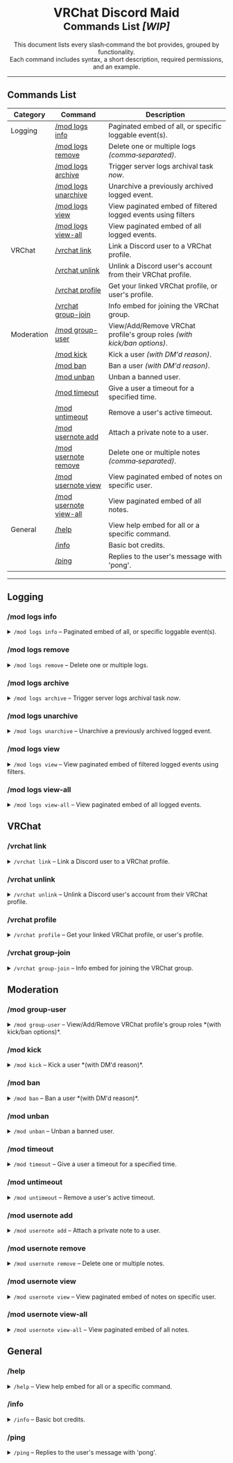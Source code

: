 <h1 align="center">
  VRChat Discord Maid<br>
  <small>Commands List <i>[WIP]</i></small>
</h1>

<div align="center">
  This document lists every slash‑command the bot provides, grouped by functionality.<br/>
  Each command includes syntax, a short description, required permissions, and an example.
</div>

---

## Commands List
| Category   | Command                                            | Description                                                               |
|------------|----------------------------------------------------|---------------------------------------------------------------------------|
| Logging    | [/mod logs info](#mod-logs-info)                   | Paginated embed of all, or specific loggable event(s).                    |
|            | [/mod logs remove](#mod-logs-remove)               | Delete one or multiple logs *(comma‑separated)*.                          |
|            | [/mod logs archive](#mod-logs-archive)             | Trigger server logs archival task *now*.                                  |
|            | [/mod logs unarchive](#mod-logs-unarchive)         | Unarchive a previously archived logged event.                             |
|            | [/mod logs view](#mod-logs-view)                   | View paginated embed of filtered logged events using filters              |
|            | [/mod logs view-all](#mod-logs-view-all)           | View paginated embed of all logged events.                                |
| VRChat     | [/vrchat link](#vrchat-link)                       | Link a Discord user to a VRChat profile.                                  |
|            | [/vrchat unlink](#vrchat-unlink)                   | Unlink a Discord user's account from their VRChat profile.                |
|            | [/vrchat profile](#vrchat-profile)                 | Get your linked VRChat profile, or user's profile.                        |
|            | [/vrchat group-join](#vrchat-group-join)           | Info embed for joining the VRChat group.                                  |
| Moderation | [/mod group-user](#mod-group-user)                 | View/Add/Remove VRChat profile's group roles *(with kick/ban options)*.   |
|            | [/mod kick](#mod-kick)                             | Kick a user *(with DM'd reason)*.                                         |
|            | [/mod ban](#mod-ban)                               | Ban a user *(with DM'd reason)*.                                          |
|            | [/mod unban](#mod-unban)                           | Unban a banned user.                                                      |
|            | [/mod timeout](#mod-timeout)                       | Give a user a timeout for a specified time.                               |
|            | [/mod untimeout](#mod-untimeout)                   | Remove a user's active timeout.                                           |
|            | [/mod usernote add](#mod-usernote-add)             | Attach a private note to a user.                                          |
|            | [/mod usernote remove](#mod-usernote-remove)       | Delete one or multiple notes *(comma‑separated)*.                         |
|            | [/mod usernote view](#mod-usernote-view)           | View paginated embed of notes on specific user.                           |
|            | [/mod usernote view-all](#mod-usernote-view-all)   | View paginated embed of all notes.                                        |
| General    | [/help](#help)                                     | View help embed for all or a specific command.                            |
|            | [/info](#info)                                     | Basic bot credits.                                                        |
|            | [/ping](#ping)                                     | Replies to the user's message with 'pong'.                                |

---

## Logging
### /mod logs info
<details>
<summary><code>/mod logs info</code> – Paginated embed of all, or specific loggable event(s).</summary>

**Category:** Moderation/Logging

**Syntax:** `/mod logs info <eventType/viewName>`

**Parameters**
- `eventType` – Event Type *(eg. MEMBER_JOIN)*.
- `viewName` – Event Type's "view name" *(eg. Member Join)*.

**Behaviour**
1. **No Event supplied** – the bot replies with a pagniated embed of all loggable Event Types, and their info.
2. **Event Type or View Name** – the bot replies with an embed of the specifc Event's info.

**Examples**
```
/mod logs info                <= shows all events
/mod logs info MEMBER_JOIN    <= using event's eventType
/mod logs info Member Join    <= using event's viewName
```
</details>


### /mod logs remove
<details>
<summary><code>/mod logs remove</code> – Delete one or multiple logs.</summary>

**Category:** Moderation/Logging

**Syntax:** `/mod logs remove <logId>`

**Parameters**
- `logId` – Log ID(s) to remove *(comma-separated for multiple)*.

**Behaviour**
1. **One Log ID** – the bot presents the user with the log's embed, and asks if they want to remove it.
2. **Multiple Valid Log IDs** – the bot presents the user with a pagniated embed of all the logs, and asks if they want to remove the provided.
3. **Multiple Invalid and Valid Log IDs** – the bot presents the user with a pagniated embed of all the valid logs, and notifies the user of the invalid logs, and asks if they want to remove the valid logs.

**Examples**
```
/mod logs remove 12                  <= one log given
/mod logs remove 34,35,36,40,42,58   <= multiple valid log given
/mod logs remove 56,124,98631,128    <= multiple valid and invalid log given
```
</details>


### /mod logs archive
<details>
<summary><code>/mod logs archive</code> – Trigger server logs archival task <i>now</i>.</summary>

**Category:** Moderation/Logging

**Syntax:** `/mod logs archive`

**Behaviour**\
The bot asks the user if they want to activate the Server Logs Archival Task NOW (instead of on its regular schedule).\
**Note: this slash-command can only be run by Administrators.**
</details>


### /mod logs unarchive
<details>
<summary><code>/mod logs unarchive</code> – Unarchive a previously archived logged event.</summary>

**Category:** Moderation/Logging

**Syntax:** `/mod logs unarchive <logId>`

**Parameters**
- `logId` – Log ID to unarchive.

**Behaviour**\
Unarchives the provided Log ID *(if it is currently archived),* and creates a "Restored At" timestamp on it.\
The unarchived log also has it's time-to-archive reset.

**Examples**
```
/mod logs unarchive 34
```
</details>


### /mod logs view
<details>
<summary><code>/mod logs view</code> – View paginated embed of filtered logged events using filters.</summary>

**Category:** Moderation/Logging

**Syntax:** `/mod logs view <user> <affectedUser> <eventType> <detail> <detailValue> <limit> <logId> <archived>`

**Parameters**
- `user` – User that used the command, or self if no other user was affected *(optional)*.
- `affectedUser` – User affected by the command *(optional)*.
- `eventType` – Type of Event to view logs of *(optional)*.
- `detail` – Filter logs by specific detail *(optional)*.
- `detailValue` – Value for the chosen detail filter *(optional, only use if `detail` parameter is selected)*.
- `limit` – How many logs to fetch *(default 25, max 200)*.
- `logId` – Log ID to view *(optional, overrides other filters)*.
- `archived` – View only archived logs *(optional)*.
- **Note: if `user` and `affectedUser` are in the same log, `user` is probably a moderator, while `affectedUser` is a normal member.**

**Behaviour**
1. **No filters supplied** – the bot will ask for at least one filter.
2. **`logId` supplied** – the bot ignores every other filter, looks up that exact log ID, and returns a single‑page embed with the full details of the matching entry *(or an error message if the ID does not exist)*.

**Examples**
```
/mod logs view user:@stinkyGoober eventType:Member Join                         <= find logs of when @stinkyGoober joined the server
/mod logs view eventtype:Member Ban detail:Reason detailvalue:Stinky limit:50   <= find first 50 logs of when an unknown moderator banned a user with the "Stinky" reason
/mod logs view user:@randomModerator affectedUser:@stinkyGoober archived:True   <= find archived logs (logs older than 90 days) of when @randomModerator committed a moderator action on @stinkyGoober
```
</details>


### /mod logs view-all
<details>
<summary><code>/mod logs view-all</code> – View paginated embed of all logged events.</summary>

**Category:** Moderation/Logging

**Syntax:** `/mod logs view-all <archived>`

**Parameters**
- `archived` – View only archived logs *(optional)*.

**Behaviour**
1. **No `archived` flag** – the bot returns a pagniated embed of all the logged events.
2. **`archived:true` flag** – the returned pagniated embed is of all the archived logged events.

**Examples**
```
/mod logs view-all                 <= view all logs
/mod logs view-all archived:true   <= view all archived logs
```
</details>



## VRChat
### /vrchat link
<details>
<summary><code>/vrchat link</code> – Link a Discord user to a VRChat profile.</summary>

**Category:** VRChat

**Syntax:** `/vrchat link <link>`

**Parameters**
- `link` – Full VRChat profile URL.

**Behaviour**\
The bot shows an embed of the provided VRChat profile *(if it exists),* and asks if the shown embed is the executioner's VRChat profile.\
After the user has confirmed, a new database entry will be created, and the user can then view their profile with the `/vrchat profile` slash-command.

**Examples**
```
/vrchat link https://vrchat.com/home/user/usr_123
```
</details>


### /vrchat unlink
<details>
<summary><code>/vrchat unlink</code> – Unlink a Discord user's account from their VRChat profile.</summary>

**Category:** VRChat

**Syntax:** `/vrchat unlink <@user/vrcLink> <reason>`

**Parameters**
- `user` – User to unlink a VRChat profile of, if not you. *(moderator-only)*.
- `reason` – Reason for unlinking user's VRChat profile *(moderator-only)*.

**Behaviour**
1. **No target supplied** – the executioner's will be shown their linked VRChat profile, and asked if they would like to unlink themselves from it. Upon accepting, they will be unlinked from it, and their database entry removed.
2. **Discord mention (`@user`)** – the bot fetches the linked VRChat ID for that Discord user *(from the local database),* asks if the executioner *(moderator)* would like to unlink the VRChat account, and unlinks it + removes database entry if accepted.
3. **VRChat URL (`vrcLink`)** – the bot extracts the user ID from the URL, displays the VRChat profile, and does the same logic as explained in 1 and 2. 

**Examples**
```
/vrchat unlink                                                              <= executioner unlinking their VRChat profile from their Discord account
/vrchat unlink @vrchatEnjoyer32 Accidentally linked wrong account           <= moderator unlinking @vrchatEnjoyer32's VRChat profile due to linking wrong account
/vrchat unlink https://vrchat.com/home/user/usr_123 Not in server anymore   <= moderator unlinking user_123's VRChat profile due to not being in the server anymore
```
</details>


### /vrchat profile
<details>
<summary><code>/vrchat profile</code> – Get your linked VRChat profile, or user's profile.</summary>

**Category:** VRChat

**Syntax:** `/vrchat profile <@user/link/vrcName> <short>`

**Parameters**
- `@user` – Discord mention *(optional)*.
- `link` – Full VRChat profile URL *(optional)*.
- `vrcName` – VRChat username *(optional)*.
- `short` – Return a shortened embed *(optional)*.

**Behaviour**
1. **No target supplied** – the bot looks up the executor’s own VRChat profile in the local database.
2. **Discord mention (`@user`)** – the bot fetches the linked VRChat ID for that Discord user *(from the local database)*.
3. **VRChat username (`vrcName`)** – the bot searches using the VRChat API for profiles with the provided name, and returns the first match.
4. **VRChat URL (`link`)** – the bot extracts the user ID from the URL and displays the VRChat profile.
5. **If the user has not linked a profile** – the bot replies with a “profile not linked yet” message.
6. **`short:true` flag** – the returned embed is a shortened version, showing only: the profile's avatar, name, and status.

**Examples**
```
/vrchat profile                                         <= executioner's own profile
/vrchat profile short:true                              <= executioner's own profile, condensed view
/vrchat profile @vrchatEnjoyer32                        <= another Discord user’s profile
/vrchat profile VRChatEnjoyer                           <= lookup by VRChat username
/vrchat profile https://vrchat.com/home/user/usr_123    <= lookup by URL
```
</details>


### /vrchat group-join
<details>
<summary><code>/vrchat group-join</code> – Info embed for joining the VRChat group.</summary>

**Category:** Moderation/Logging

**Syntax:** `/vrchat group-join`

**Behaviour**
The bot replies with an embed with information on how to join the server's VRChat Group.
</details>



## Moderation
### /mod group-user
<details>
<summary><code>/mod group-user</code> – View/Add/Remove VRChat profile's group roles *(with kick/ban options)*.</summary>

**Category:** Moderation/VRChat

**Syntax:** `/mod group-user <@user/link/vrcName>`

**Parameters**
- `@user` – Discord mention *(optional)*.
- `link` – Full VRChat profile URL *(optional)*.
- `vrcName` – VRChat username *(optional)*.

**Behaviour**
1. **Discord mention (`@user`)** – the bot fetches the linked VRChat ID for that Discord user *(from the local database)*.
2. **VRChat username (`vrcName`)** – the bot searches using the VRChat API for profiles with the provided name that are in the server's group, and returns the first match.
3. **VRChat URL (`link`)** – the bot extracts the user ID from the URL and displays the VRChat group member.
4. **Add/Remove group role** – the user can select a role from the drop-down menu, and the bot will either add/remove the selected role *(depending on if the user currently has that role or not)*.
5. **Ban/Kick group member** – the user can select "ban" or "kick" from the provided buttons, and be asked if they want to ban/kick the provided user.

**Examples**
```
/mod group-user @vrchatEnjoyer32                       <= Discord user’s profile
/mod group-user VRChatEnjoyer32                        <= lookup by VRChat username
/mod group-user https://vrchat.com/home/user/usr_123   <= lookup by URL
```
</details>


### /mod kick
<details>
<summary><code>/mod kick</code> – Kick a user *(with DM'd reason)*.</summary>

**Category:** Moderation

**Syntax:** `/mod kick <@user> <reason>`

**Parameters**
- `@user` – Discord mention.
- `reason` – Reason for kicking user.

**Behaviour**\
The bot asks if the moderator would like to kick the specified user.\
Upon kicking the user, a DM will be sent to the user with the specified reason for being kicked from the server.

**Examples**
```
/mod kick @stinkyGoober Being annoying
```
</details>


### /mod ban
<details>
<summary><code>/mod ban</code> – Ban a user *(with DM'd reason)*.</summary>

**Category:** Moderation

**Syntax:** `/mod ban <@user> <reason>`

**Parameters**
- `@user` – Discord mention.
- `reason` – Reason for banning user.

**Behaviour**\
The bot asks if the moderator would like to ban the specified user.\
Upon banning the user, a DM will be sent to the user with the specified reason for being banned from the server.

**Examples**
```
/mod ban @stinkyGoober Breaking rules
```
</details>


### /mod unban
<details>
<summary><code>/mod unban</code> – Unban a banned user.</summary>

**Category:** Moderation

**Syntax:** `/mod unban <userId>`

**Parameters**
- `userId` – Banned user's ID.

**Behaviour**\
The bot asks if the moderator would like to unban the specified user *(will show the reason why the user was previously banned)*.\
Upon unbanning the user, the user will be unbanned from the server.

**Examples**
```
/mod unban 123456789
```
</details>


### /mod timeout
<details>
<summary><code>/mod timeout</code> – Give a user a timeout for a specified time.</summary>

**Category:** Moderation

**Syntax:** `/mod timeout <@user> <minutes> <reason>`

**Parameters**
- `@user` – Discord mention.
- `minutes` – Timeout duration in minutes.
- `reason` – Reason for timing out user.

**Behaviour**\
The bot asks if the moderator would like to timeout the specified user for the specified time *(time will be converted from minutes into respective hours and days)*.\
Upon timing out the user, the user will be unable to message in the server for the specified time *(for until the timeout is removed using `/mod untimeout`)*.

**Examples**
```
/mod timeout @stinkyGoober 60 Spamming chat
```
</details>


### /mod untimeout
<details>
<summary><code>/mod untimeout</code> – Remove a user's active timeout.</summary>

**Category:** Moderation

**Syntax:** `/mod untimeout <@user>`

**Parameters**
- `@user` – Discord mention.

**Behaviour**\
The bot asks if the moderator would like to remove an imposed timeout from the specified user *(will show the reason why the user was previously timed out)*.\
Upon removing the user's timeout, the user will be able to message again in the server.

**Examples**
```
/mod untimeout @stinkyGoober
```
</details>


### /mod usernote add
<details>
<summary><code>/mod usernote add</code> – Attach a private note to a user.</summary>

**Category:** Moderation/Usernote

**Syntax:** `/mod usernote add <@user> <note>`

**Parameters**
- `@user` – Discord mention.
- `note` – Note content to add.

**Behaviour**\
The bot adds the specified note to the specified user *(only visible to moderators)*, and returns an embed with the username, note content, noteId, and note creation timestamp.

**Examples**
```
/mod usernote add @stinkyGoober This guy is really stinky
```
</details>



### /mod usernote remove
<details>
<summary><code>/mod usernote remove</code> – Delete one or multiple notes.</summary>

**Category:** Moderation/Usernote

**Syntax:** `/mod usernote remove <noteId>`

**Parameters**
- `noteId` – Note ID(s) to remove *(comma-separated for multiple)*.

**Behaviour**
1. **One Note ID** – the bot presents the user with the note's embed, and asks if they want to remove it.
2. **Multiple Valid Note IDs** – the bot presents the user with a pagniated embed of all the notes, and asks if they want to remove the provided.
3. **Multiple Invalid and Valid Note IDs** – the bot presents the user with a pagniated embed of all the valid notes, and notifies the user of the invalid notes, and asks if they want to remove the valid notes.

**Examples**
```
/mod usernote remove 12                  <= one log given
/mod usernote remove 34,35,36,40,42,58   <= multiple valid log given
/mod usernote remove 56,124,98631,128    <= multiple valid and invalid log given
```
</details>


### /mod usernote view
<details>
<summary><code>/mod usernote view</code> – View paginated embed of notes on specific user.</summary>

**Category:** Moderation/Logging

**Syntax:** `/mod usernote view <@user> <noteId>`

**Parameters**
- `@user` – Discord mention.
- `noteId` – Note ID to view *(optional, overrides Discord mention)*.

**Behaviour**
1. **Only `@user` flag** – the bot returns a pagniated embed of all the mentioned user's notes.
2. **`noteId` flag** – the bot returns an embed of the specified Note ID.

**Examples**
```
/mod usernote view @stinkyGoober   <= view all notes on user @stinkyGoober
/mod usernote view 12              <= view only noteId 12
```
</details>


### /mod usernote view-all
<details>
<summary><code>/mod usernote view-all</code> – View paginated embed of all notes.</summary>

**Category:** Moderation/Logging

**Syntax:** `/mod usernote view-all`

**Behaviour**\
The bot returns a pagniated embed of all the user notes.
</details>



## General
### /help
<details>
<summary><code>/help</code> – View help embed for all or a specific command.</summary>

**Category:** General/Utility

**Syntax:** `/help <command>`

**Parameters**
- `command` – Discord mention.

**Behaviour**
1. **No command supplied** – The bot returns an embed of all the command categories, and their descriptions.
2. **Command-group supplied** – The bot returns an embed of all the commands within' that command-group, and their descriptions.
3. **Subcommand supplied** – The bot returns an embed of the command with it's description, category, usage, and examples.

**Examples**
```
/help               <= show embed of all command categories
/help vrchat        <= show embed of all commands within' command-group
/help vrchat link   <= show embed of command details
```
</details>


### /info
<details>
<summary><code>/info</code> – Basic bot credits.</summary>

**Category:** General/Utility

**Syntax:** `/info`

**Behaviour**\
The bot returns an embed with some basic bot credits.
</details>


### /ping
<details>
<summary><code>/ping</code> – Replies to the user's message with 'pong'.</summary>

**Category:** General/Utility

**Syntax:** `/ping`

**Behaviour**\
The bot replies to the user's message with 'pong'.\ 
*Used to test if the bot is online without having to run any complex commands*.
</details>